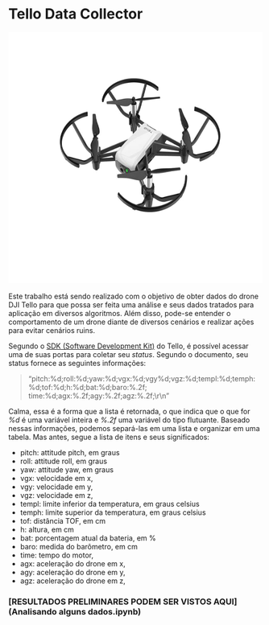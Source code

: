 # Tello Data Collector

<img src="img/tello.png" style="height:500px">

Este trabalho está sendo realizado com o objetivo de obter dados do drone DJI Tello para que possa ser feita uma análise e seus dados tratados para aplicação em diversos algoritmos. Além disso, pode-se entender o comportamento de um drone diante de diversos cenários e realizar ações para evitar cenários ruins.

Segundo o [SDK (Software Development Kit)](https://terra-1-g.djicdn.com/2d4dce68897a46b19fc717f3576b7c6a/Tello%20%E7%BC%96%E7%A8%8B%E7%9B%B8%E5%85%B3/For%20Tello/Tello%20SDK%20Documentation%20EN_1.3_1122.pdf) do Tello, é possível acessar uma de suas portas para coletar seu *status*. Segundo o documento, seu status fornece as seguintes informações:

> “pitch:%d;roll:%d;yaw:%d;vgx:%d;vgy%d;vgz:%d;templ:%d;temph:%d;tof:%d;h:%d;bat:%d;baro:%.2f; time:%d;agx:%.2f;agy:%.2f;agz:%.2f;\r\n”

Calma, essa é a forma que a lista é retornada, o que indica que o que for *%d* é uma variável inteira e *%.2f* uma variável do tipo flutuante. Baseado nessas informações, podemos separá-las em uma lista e organizar em uma tabela. Mas antes, segue a lista de itens e seus significados:

* pitch: attitude pitch, em graus
* roll: attitude roll, em graus
* yaw: attitude yaw, em graus
* vgx: velocidade em x, 
* vgy: velocidade em y,
* vgz: velocidade em z,
* templ: limite inferior da temperatura, em graus celsius
* temph: limite superior da temperatura, em graus celsius
* tof: distância TOF, em cm
* h: altura, em cm
* bat: porcentagem atual da bateria,  em %
* baro: medida do barômetro, em cm
* time: tempo do motor,
* agx: aceleração do drone em x,
* agy: aceleração do drone em y,
* agz: aceleração do drone em z,

### [RESULTADOS PRELIMINARES PODEM SER VISTOS AQUI](Analisando alguns dados.ipynb)